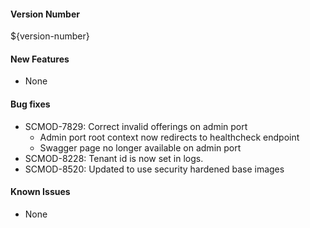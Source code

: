 #### Version Number
${version-number}

#### New Features
- None

#### Bug fixes
- SCMOD-7829: Correct invalid offerings on admin port  
    - Admin port root context now redirects to healthcheck endpoint  
    - Swagger page no longer available on admin port
- SCMOD-8228: Tenant id is now set in logs.
- SCMOD-8520: Updated to use security hardened base images

#### Known Issues
 - None
